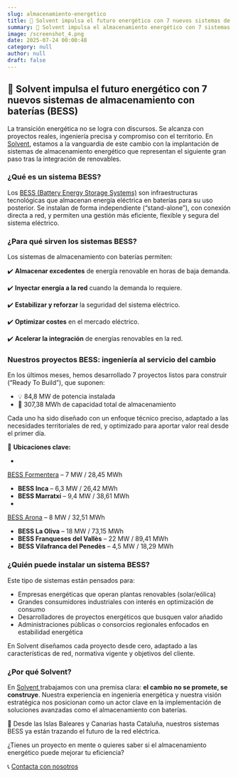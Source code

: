```yaml
---
slug: almacenamiento-energetico
title: 🔋 Solvent impulsa el futuro energético con 7 nuevos sistemas de almacenamiento con baterías (BESS)
summary: 🔷 Solvent impulsa el almacenamiento energético con 7 sistemas BESS en España, totalizando 84,8 MW y 307,38 MWh de capacidad para reforzar la red eléctrica.
image: /screenshot_4.png
date: 2025-07-24 00:00:48
category: null
author: null
draft: false
---
```

## 🔋 Solvent impulsa el futuro energético con 7 nuevos sistemas de almacenamiento con baterías (BESS)

La transición energética no se logra con discursos. Se alcanza con proyectos reales, ingeniería precisa y compromiso con el territorio. En [Solvent](https://solventie.es/), estamos a la vanguardia de este cambio con la implantación de sistemas de almacenamiento energético que representan el siguiente gran paso tras la integración de renovables.

### ¿Qué es un sistema BESS?

Los [BESS (Battery Energy Storage Systems)](https://www.linkedin.com/feed/update/urn:li:activity:7341455353005367298) son infraestructuras tecnológicas que almacenan energía eléctrica en baterías para su uso posterior. Se instalan de forma independiente (“stand-alone”), con conexión directa a red, y permiten una gestión más eficiente, flexible y segura del sistema eléctrico.

### ¿Para qué sirven los sistemas BESS?

Los sistemas de almacenamiento con baterías permiten:

✔️ **Almacenar excedentes** de energía renovable en horas de baja demanda. 

✔️ **Inyectar energía a la red** cuando la demanda lo requiere.

 ✔️ **Estabilizar y reforzar** la seguridad del sistema eléctrico.

 ✔️ **Optimizar costes** en el mercado eléctrico. 

✔️ **Acelerar la integración** de energías renovables en la red.

### Nuestros proyectos BESS: ingeniería al servicio del cambio

En los últimos meses, hemos desarrollado 7 proyectos listos para construir (“Ready To Build”), que suponen:

- 💡 84,8 MW de potencia instalada
- 💾 307,38 MWh de capacidad total de almacenamiento

Cada uno ha sido diseñado con un enfoque técnico preciso, adaptado a las necesidades territoriales de red, y optimizado para aportar valor real desde el primer día.

📍 **Ubicaciones clave:**

- 
[BESS Formentera](https://www.linkedin.com/feed/update/urn:li:activity:7350515399525908482) – 7 MW / 28,45 MWh
- **BESS Inca** – 6,3 MW / 26,42 MWh
- **BESS Marratxí** – 9,4 MW / 38,61 MWh
- 
[BESS Arona](https://www.linkedin.com/feed/update/urn:li:activity:7331284086809890818) – 8 MW / 32,51 MWh
- **BESS La Oliva** – 18 MW / 73,15 MWh
- **BESS Franqueses del Vallès** – 22 MW / 89,41 MWh
- **BESS Vilafranca del Penedès** – 4,5 MW / 18,29 MWh

### ¿Quién puede instalar un sistema BESS?

Este tipo de sistemas están pensados para:

- Empresas energéticas que operan plantas renovables (solar/eólica)
- Grandes consumidores industriales con interés en optimización de consumo
- Desarrolladores de proyectos energéticos que busquen valor añadido
- Administraciones públicas o consorcios regionales enfocados en estabilidad energética

En Solvent diseñamos cada proyecto desde cero, adaptado a las características de red, normativa vigente y objetivos del cliente.

### ¿Por qué Solvent?

En [Solvent ](https://solventie.es/nosotros/)trabajamos con una premisa clara: **el cambio no se promete, se construye**. Nuestra experiencia en ingeniería energética y nuestra visión estratégica nos posicionan como un actor clave en la implementación de soluciones avanzadas como el almacenamiento con baterías.

🌱 Desde las Islas Baleares y Canarias hasta Cataluña, nuestros sistemas BESS ya están trazando el futuro de la red eléctrica.

¿Tienes un proyecto en mente o quieres saber si el almacenamiento energético puede mejorar tu eficiencia?

📞 [Contacta con nosotros](https://solventie.es/contacto/)
